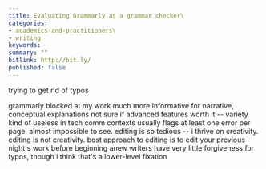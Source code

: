 ```yaml
---
title: Evaluating Grammarly as a grammar checker\
categories:
- academics-and-practitioners\
- writing
keywords:
summary: ""
bitlink: http://bit.ly/
published: false
---
```


trying to get rid of typos

grammarly blocked at my work
much more informative for narrative, conceptual explanations
not sure if advanced features worth it -- variety kind of useless in tech comm contexts
usually flags at least one error per page. almost impossible to see.
editing is so tedious -- i thrive on creativity. editing is not creativity.
best approach to editing is to edit your previous night's work before beginning anew
writers have very little forgiveness for typos, though i think that's a lower-level fixation
